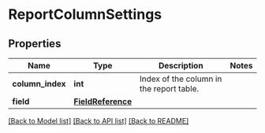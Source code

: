 # ReportColumnSettings

## Properties
Name | Type | Description | Notes
------------ | ------------- | ------------- | -------------
**column_index** | **int** | Index of the column in the report table. | 
**field** | [**FieldReference**](FieldReference.md) |  | 

[[Back to Model list]](../README.md#documentation-for-models) [[Back to API list]](../README.md#documentation-for-api-endpoints) [[Back to README]](../README.md)

